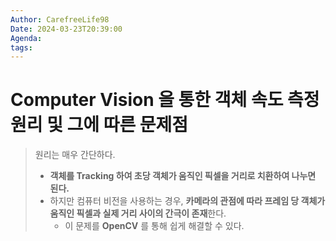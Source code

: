 ```yaml
---
Author: CarefreeLife98
Date: 2024-03-23T20:39:00
Agenda: 
tags:
---
```

# Computer Vision 을 통한 객체 속도 측정 원리 및 그에 따른 문제점
> 원리는 매우 간단하다.
> - **객체를 Tracking 하여 초당 객체가 움직인 픽셀을 거리로 치환하여 나누면 된다.**
> - 하지만 컴퓨터 비전을 사용하는 경우, **카메라의 관점에 따라 프레임 당 객체가 움직인 픽셀과 실제 거리 사이의 간극이 존재**한다.
> 	- 이 문제를 **OpenCV** 를 통해 쉽게 해결할 수 있다.

